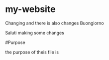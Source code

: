 
# my-website

Changing
and there is also changes
Buongiorno

Saluti
making some changes

#Purpose

the purpose of theis file is
